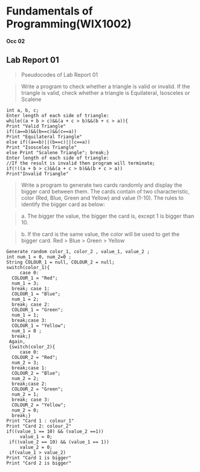 # Fundamentals of Programming(WIX1002)
#### Occ 02
## Lab Report 01

>Pseudocodes of Lab Report 01

>Write a program to check whether a triangle is valid or invalid. If the triangle is valid, 
check whether a triangle is Equilateral, Isosceles or Scalene
```
int a, b, c;
Enter length of each side of triangle:
while((a + b > c)&&(a + c > b)&&(b + c > a)){
Print "Valid Triangle"
if((a==b)&&(b==c)&&(c==a))
Print "Equilateral Triangle"
else if((a==b)||(b==c)||(c==a))
Print "Isosceles Triangle"
else Print "Scalene Triangle"; break;}
Enter length of each side of triangle:
//If the result is invalid then program will terminate;
if(!((a + b > c)&&(a + c > b)&&(b + c > a))
Print"Invalid Triangle"
```

>Write a program to generate two cards randomly and display the bigger card between 
them. The cards contain of two characteristic, color (Red, Blue, Green and Yellow) 
and value (1-10). The rules to identify the bigger card as below:

>a. The bigger the value, the bigger the card is, except 1 is bigger than 10.

>b. If the card is the same value, the color will be used to get the bigger card. 
Red > Blue > Green > Yellow
```
Generate random color_1, color_2 , value_1, value_2 ;
int num_1 = 0, num_2=0 ;
String COLOUR_1 = null, COLOUR_2 = null;
switch(color_1){
     case 0:
  COLOUR_1 = "Red";
  num_1 = 3;
  break; case 1:
  COLOUR_1 = "Blue";
  num_1 = 2;
  break; case 2:
  COLOUR_1 = "Green";
  num_1 = 1;
  break;case 3:
  COLOUR_1 = "Yellow";
  num_1 = 0 ;
  break;}
 Again,
 {switch(color_2){
     case 0:
  COLOUR_2 = "Red";
  num_2 = 3;
  break;case 1:
  COLOUR_2 = "Blue";
  num_2 = 2;
  break;case 2:
  COLOUR_2 = "Green";
  num_2 = 1;
  break; case 3:
  COLOUR_2 = "Yellow";
  num_2 = 0; 
  break;}
Print "Card 1 : colour_1"
Print "Card 2: colour_2"
if((value_1 == 10) && (value_2 ==1))      
     value_1 = 0;
 if((value_2 == 10) && (value_1 == 1))      
     value_2 = 0;
 if(value_1 > value_2)
Print "Card 1 is bigger"
Print "Card 2 is bigger"
```




